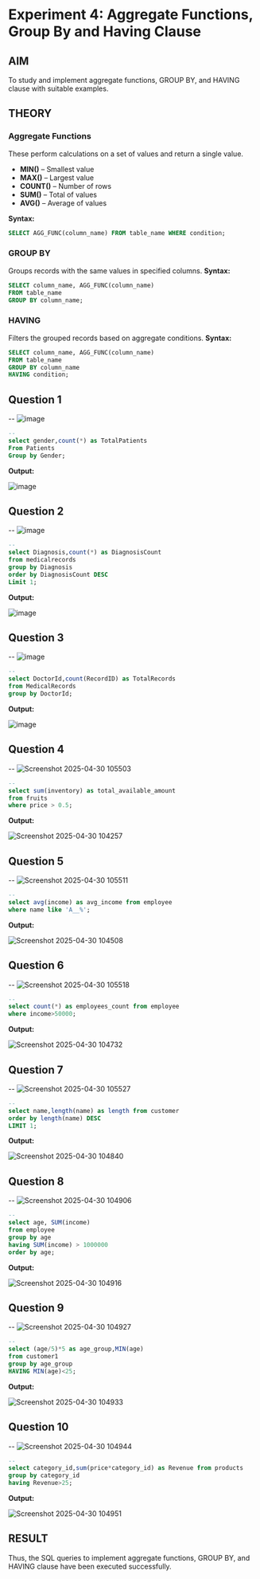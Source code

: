 # Experiment 4: Aggregate Functions, Group By and Having Clause

## AIM
To study and implement aggregate functions, GROUP BY, and HAVING clause with suitable examples.

## THEORY

### Aggregate Functions
These perform calculations on a set of values and return a single value.

- **MIN()** – Smallest value  
- **MAX()** – Largest value  
- **COUNT()** – Number of rows  
- **SUM()** – Total of values  
- **AVG()** – Average of values

**Syntax:**
```sql
SELECT AGG_FUNC(column_name) FROM table_name WHERE condition;
```
### GROUP BY
Groups records with the same values in specified columns.
**Syntax:**
```sql
SELECT column_name, AGG_FUNC(column_name)
FROM table_name
GROUP BY column_name;
```
### HAVING
Filters the grouped records based on aggregate conditions.
**Syntax:**
```sql
SELECT column_name, AGG_FUNC(column_name)
FROM table_name
GROUP BY column_name
HAVING condition;
```

**Question 1**
--
-- 
![image](https://github.com/user-attachments/assets/224f184a-a01d-4af8-aa2e-ff52c1ad0178)

```sql
-- 
select gender,count(*) as TotalPatients
From Patients
Group by Gender;
```

**Output:**

![image](https://github.com/user-attachments/assets/1c997b0e-1a68-4594-b67f-ece6585c1e0c)


**Question 2**
---
--
![image](https://github.com/user-attachments/assets/ca9e3141-b4e0-42ad-a46e-75764a8af576)

```sql
--
select Diagnosis,count(*) as DiagnosisCount
from medicalrecords
group by Diagnosis
order by DiagnosisCount DESC
Limit 1;
```

**Output:**

![image](https://github.com/user-attachments/assets/668f2346-2e2f-471b-86db-474283436207)


**Question 3**
---
-- 
![image](https://github.com/user-attachments/assets/01b93cb8-276d-415d-a09e-39ed056c32d8)

```sql
--
select DoctorId,count(RecordID) as TotalRecords
from MedicalRecords
group by DoctorId;
```

**Output:**

![image](https://github.com/user-attachments/assets/7a212ede-7820-491b-9d6b-2b594bf39a23)


**Question 4**
---
--
 ![Screenshot 2025-04-30 105503](https://github.com/user-attachments/assets/17c68a94-f4ad-48db-8341-899e186207e1)

```sql
--
select sum(inventory) as total_available_amount
from fruits
where price > 0.5;
```

**Output:**

![Screenshot 2025-04-30 104257](https://github.com/user-attachments/assets/a3a0439e-b59a-4316-80c9-dac5997cbc2d)


**Question 5**
---
-- 
![Screenshot 2025-04-30 105511](https://github.com/user-attachments/assets/00d7b5d4-bc8b-42e1-8538-26710216c325)

```sql
--
select avg(income) as avg_income from employee
where name like 'A__%';
```

**Output:**

![Screenshot 2025-04-30 104508](https://github.com/user-attachments/assets/02bc0392-5f3b-497d-a401-d00cbf19dee5)


**Question 6**
---
-- 
![Screenshot 2025-04-30 105518](https://github.com/user-attachments/assets/8499292d-4881-447b-aeb4-477131fd23c9)

```sql
--
select count(*) as employees_count from employee
where income>50000;
```

**Output:**

![Screenshot 2025-04-30 104732](https://github.com/user-attachments/assets/ba26dc0e-79e7-4981-a849-c66ba3307180)


**Question 7**
---
-- 
![Screenshot 2025-04-30 105527](https://github.com/user-attachments/assets/39f5a253-5317-429a-9398-eb3c28979edb)

```sql
--
select name,length(name) as length from customer
order by length(name) DESC
LIMIT 1;
```

**Output:**

![Screenshot 2025-04-30 104840](https://github.com/user-attachments/assets/a6855226-14c0-431c-8b02-f1c09fe8cc9e)


**Question 8**
---
-- 
![Screenshot 2025-04-30 104906](https://github.com/user-attachments/assets/a3e14011-a7a5-465a-9925-ad353211d076)

```sql
--
select age, SUM(income) 
from employee
group by age
having SUM(income) > 1000000
order by age;
```

**Output:**

![Screenshot 2025-04-30 104916](https://github.com/user-attachments/assets/dabdfebf-aea1-4c99-98a1-5a5481e0ef21)

**Question 9**
---
--
![Screenshot 2025-04-30 104927](https://github.com/user-attachments/assets/4875f149-30f6-452d-99f1-2e391a8daa29)

```sql
--
select (age/5)*5 as age_group,MIN(age)
from customer1
group by age_group
HAVING MIN(age)<25;
```

**Output:**

![Screenshot 2025-04-30 104933](https://github.com/user-attachments/assets/40f9f15e-182d-4047-9a8a-7e84e2070e9a)


**Question 10**
---
--
![Screenshot 2025-04-30 104944](https://github.com/user-attachments/assets/7de3fe59-1eca-45cf-8e9d-335a3dd4bfd3)

```sql
--
select category_id,sum(price*category_id) as Revenue from products
group by category_id
having Revenue>25;
```

**Output:**

![Screenshot 2025-04-30 104951](https://github.com/user-attachments/assets/6b16917a-4a4a-4f5c-acf0-178c8f2803a6)

## RESULT
Thus, the SQL queries to implement aggregate functions, GROUP BY, and HAVING clause have been executed successfully.
